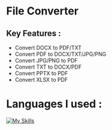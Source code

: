 # File Converter #
## Key Features : ##
- Convert DOCX to PDF/TXT
- Convert PDF to DOCX/TXT/JPG/PNG
- Convert JPG/PNG to PDF
- Convert TXT to DOCX/PDF
- Convert PPTX to PDF
- Convert XLSX to PDF

# Languages I used : #
[![My Skills](https://skillicons.dev/icons?i=html,js,bootstrap,python,sqlite,django)](https://skillicons.dev)
